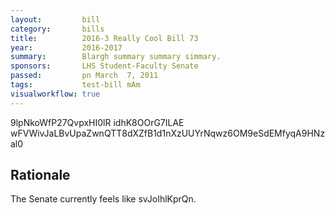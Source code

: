 ```yaml
---
layout:         bill
category:       bills
title:          2016-3 Really Cool Bill 73
year:           2016-2017
summary:        Blargh summary summary simmary.
sponsors:       LHS Student-Faculty Senate
passed:         pn March  7, 2011
tags:           test-bill mAm
visualworkflow: true
---
```



9lpNkoWfP27QvpxHI0lR idhK8OOrG7ILAE wFVWivJaLBvUpaZwnQTT8dXZfB1d1nXzUUYrNqwz6OM9eSdEMfyqA9HNzal0 




Rationale
---------
The Senate currently feels like svJoIhlKprQn.
